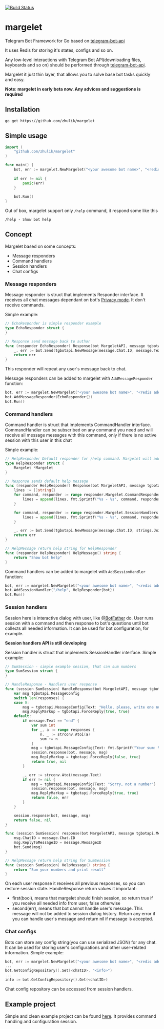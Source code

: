 [![Build Status](https://travis-ci.org/zhulik/margelet.svg?branch=master)](https://travis-ci.org/zhulik/margelet)
# margelet
Telegram Bot Framework for Go based on [telegram-bot-api](https://github.com/Syfaro/telegram-bot-api)

It uses Redis for storing it's states, configs and so on. 

Any low-level interactions with Telegram Bot API(downloading files, keyboards and so on) should be performed through 
[telegram-bot-api](https://github.com/Syfaro/telegram-bot-api). 

Margelet it just thin layer, that allows you to solve
base bot tasks quickly and easy.

**Note: margelet in early beta now. Any advices and suggestions is required**

## Installation
`go get https://github.com/zhulik/margelet`

## Simple usage
```go
import (
    "github.com/zhulik/margelet"
)

func main() {
    bot, err := margelet.NewMargelet("<your awesome bot name>", "<redis addr>", "<redis password>", 0, "your bot token", false)
    
    if err != nil {
        panic(err)
    }
    
    bot.Run()
}
```

Out of box, margelet support only `/help` command, it respond some like this

`/help - Show bot help`

## Concept
Margelet based on some concepts:
* Message responders
* Command handlers
* Session handlers
* Chat configs

### Message responders
Message responder is struct that implements Responder interface. It receives all chat messages dependant on bot's
[Privacy mode](https://core.telegram.org/bots#privacy-mode). It don't receive commands.

Simple example:
```go
// EchoResponder is simple responder example
type EchoResponder struct {
}

// Response send message back to author
func (responder EchoResponder) Response(bot MargeletAPI, message tgbotapi.Message) error {
	_, err := bot.Send(tgbotapi.NewMessage(message.Chat.ID, message.Text))
	return err
}
```

This responder will repeat any user's message back to chat.

Message responders can be added to margelet with `AddMessageResponder` function:
```go
bot, err := margelet.NewMargelet("<your awesome bot name>", "<redis addr>", "<redis password>", 0, "your bot token", false)
bot.AddMessageResponder(EchoResponder{})
bot.Run()
```

### Command handlers
Command handler is struct that implements CommandHandler interface. CommandHandler can be subscribed on any command you need
and will receive all message messages with this command, only if there is no active session with this user in this chat

Simple example:
```go
// HelpResponder Default responder for /help command. Margelet will add this automatically
type HelpResponder struct {
	Margelet *Margelet
}

// Response sends default help message
func (responder HelpResponder) Response(bot MargeletAPI, message tgbotapi.Message) error {
	lines := []string{}
	for command, responder := range responder.Margelet.CommandResponders {
		lines = append(lines, fmt.Sprintf("%s - %s", command, responder.HelpMessage()))
	}

	for command, responder := range responder.Margelet.SessionHandlers {
		lines = append(lines, fmt.Sprintf("%s - %s", command, responder.HelpMessage()))
	}

	_, err := bot.Send(tgbotapi.NewMessage(message.Chat.ID, strings.Join(lines, "\n")))
	return err
}

// HelpMessage return help string for HelpResponder
func (responder HelpResponder) HelpMessage() string {
	return "Show bot help"
}
```

Command handlers can be added to margelet with `AddSessionHandler` function:
```go
bot, err := margelet.NewMargelet("<your awesome bot name>", "<redis addr>", "<redis password>", 0, "your bot token", false)
bot.AddSessionHandler("/help", HelpResponder{bot})
bot.Run()
```

### Session handlers
Session here is interactive dialog with user, like [@BotFather](https://telegram.me/botfather) do. User runs session
with a command and then response to bot's questions until bot collects all needed information. It can be used for bot
configuration, for example.

**Session handlers API is still developing**

Session handler is struct that implements SessionHandler interface. Simple example:
```go
// SumSession - simple example session, that can sum numbers
type SumSession struct {
}

// HandleResponse - Handlers user response
func (session SumSession) HandleResponse(bot MargeletAPI, message tgbotapi.Message, responses []string) (bool, error) {
	var msg tgbotapi.MessageConfig
	switch len(responses) {
	case 0:
		msg = tgbotapi.MessageConfig{Text: "Hello, please, write one number per message, after some iterations write 'end'."}
		msg.ReplyMarkup = tgbotapi.ForceReply{true, true}
	default:
		if message.Text == "end" {
			var sum int
			for _, a := range responses {
				n, _ := strconv.Atoi(a)
				sum += n
			}
			msg = tgbotapi.MessageConfig{Text: fmt.Sprintf("Your sum: %d", sum)}
			session.response(bot, message, msg)
			msg.ReplyMarkup = tgbotapi.ForceReply{false, true}
			return true, nil
		}

		_, err := strconv.Atoi(message.Text)
		if err != nil {
			msg = tgbotapi.MessageConfig{Text: "Sorry, not a number"}
			session.response(bot, message, msg)
			msg.ReplyMarkup = tgbotapi.ForceReply{true, true}
			return false, err
		}
	}

	session.response(bot, message, msg)
	return false, nil
}

func (session SumSession) response(bot MargeletAPI, message tgbotapi.Message, msg tgbotapi.MessageConfig) {
	msg.ChatID = message.Chat.ID
	msg.ReplyToMessageID = message.MessageID
	bot.Send(msg)
}

// HelpMessage return help string for SumSession
func (session SumSession) HelpMessage() string {
	return "Sum your numbers and print result"
}
```
On each user response it receives all previous responses, so you can restore session state. HandleResponse return values
it important: 
* first(bool), means that margelet should finish session, so return true if you receive all needed info from user, false otherwise
* second(err), means that bot cannot handle user's message. This message will not be added to session dialog history.
Return any error if you can handle user's message and return nil if message is accepted.

### Chat configs
Bots can store any config string(you can use serialized JSON) for any chat. It can be used for storing user's 
configurations and other user-related information. Simple example:
```go
bot, err := margelet.NewMargelet("<your awesome bot name>", "<redis addr>", "<redis password>", 0, "your bot token", false)
...
bot.GetConfigRepository().Set(<chatID>, "<info>")
...
info := bot.GetConfigRepository().Get(<chatID>)
```
Chat config repository can be accessed from session handlers.

## Example project
Simple and clean example project can be found [here](https://github.com/zhulik/cat_bot). It provides command handling
and configuration session.